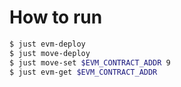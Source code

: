 # How to run

```sh
$ just evm-deploy
$ just move-deploy
$ just move-set $EVM_CONTRACT_ADDR 9
$ just evm-get $EVM_CONTRACT_ADDR
```
